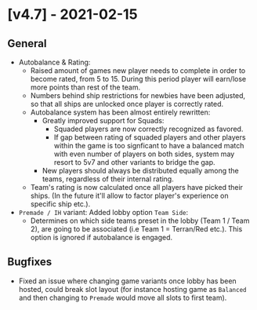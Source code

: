 # [v4.7] - 2021-02-15

## General

- Autobalance & Rating:
  - Raised amount of games new player needs to complete in order to become rated, from 5 to 15. During this period player will earn/lose more points than rest of the team.
  - Numbers behind ship restrictions for newbies have been adjusted, so that all ships are unlocked once player is correctly rated.
  - Autobalance system has been almost entirely rewritten:
    - Greatly improved support for Squads:
      - Squaded players are now correctly recognized as favored.
      - If gap between rating of squaded players and other players within the game is too signficant to have a balanced match with even number of players on both sides, system may resort to 5v7 and other variants to bridge the gap.
    - New players should always be distributed equally among the teams, regardless of their internal rating.
  - Team's rating is now calculated once all players have picked their ships. (In the future it'll allow to factor player's experience on specific ship etc.).
- `Premade / IH` variant: Added lobby option `Team Side`:
  - Determines on which side teams preset in the lobby (Team 1 / Team 2), are going to be associated (i.e Team 1 = Terran/Red etc.). This option is ignored if autobalance is engaged.

## Bugfixes

- Fixed an issue where changing game variants once lobby has been hosted, could break slot layout (for instance hosting game as `Balanced` and then changing to `Premade` would move all slots to first team).
